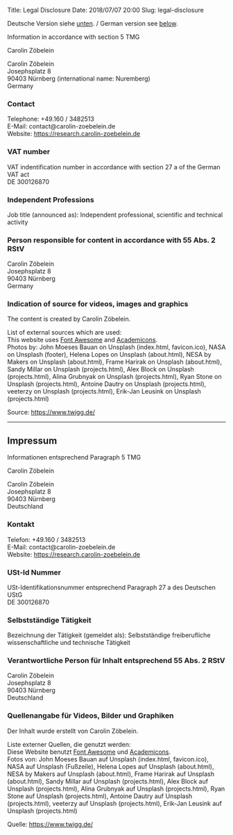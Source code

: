 Title:      	Legal Disclosure
Date:       	2018/07/07 20:00
Slug:           legal-disclosure

<span id="legaldisclosure"></span>
<p> Deutsche Version siehe <a href="/legal-disclosure.html#impressum">unten</a>. / German version see <a href="/legal-disclosure.html#impressum">below</a>.</p>

<p>Information in accordance with section 5 TMG</p> 

<p>Carolin Zöbelein</p>  

<p>Carolin Zöbelein<br />  
Josephsplatz 8<br />  
90403 Nürnberg (international name: Nuremberg)<br />  
Germany</p>  

<h3>Contact</h3>
<p>Telephone: +49.160 / 3482513<br />  
E-Mail: contact@carolin-zoebelein.de<br />  
Website: <a href="https://research.carolin-zoebelein.de">https://research.carolin-zoebelein.de</a></p>

<h3>VAT number</h3>
<p>VAT indentification number in accordance with section 27 a of the German VAT act<br />  
DE 300126870</p>  

<h3>Independent Professions</h3>
<p>Job title (announced as): Independent professional, scientific and technical activity</p>  

<h3>Person responsible for content in accordance with 55 Abs. 2 RStV</h3>
<p>Carolin Zöbelein<br />  
Josephsplatz 8<br />  
90403 Nürnberg<br />  
Germany</p>  

<h3>Indication of source for videos, images and graphics</h3>
<p>The content is created by Carolin Zöbelein.</p>  

<p>List of external sources which are used:<br />
This website uses <a href="https://fontawesome.com/" target="_blank">Font Awesome</a> and <a href="https://jpswalsh.github.io/academicons/" target="_blank">Academicons</a>.<br />
Photos by: John Moeses Bauan on Unsplash (index.html, favicon.ico), NASA on Unsplash (footer), Helena Lopes on Unsplash (about.html), NESA by Makers on Unsplash (about.html), Frame Harirak on Unsplash (about.html), Sandy Millar on Unsplash (projects.html), Alex Block on Unsplash (projects.html), Alina Grubnyak on Unsplash (projects.html), Ryan Stone on Unsplash (projects.html), Antoine Dautry on Unsplash (projects.html), veeterzy on Unsplash (projects.html), Erik-Jan Leusink on Unsplash (projects.html)
</p>  
<p>Source: <a href="https://www.twigg.de/" target="_blank">https://www.twigg.de/</a></p>

<hr>
<span id="impressum"></span>
<h2>Impressum</h2>
<p>Informationen entsprechend Paragraph 5 TMG</p>

<p>Carolin Zöbelein</p>

<p>Carolin Zöbelein<br />
Josephsplatz 8<br />
90403 Nürnberg<br />
Deutschland</p>

<h3>Kontakt</h3>
<p>Telefon: +49.160 / 3482513<br />  
E-Mail: contact@carolin-zoebelein.de<br />  
Website: <a href="https://research.carolin-zoebelein.de">https://research.carolin-zoebelein.de</a></p>

<h3>USt-Id Nummer</h3>
<p>USt-Identifikationsnummer entsprechend Paragraph 27 a des Deutschen UStG<br />
DE 300126870</p>

<h3>Selbstständige Tätigkeit</h3>
<p>Bezeichnung der Tätigkeit (gemeldet als): Selbstständige freiberufliche wissenschaftliche und technische Tätigkeit</p>

<h3>Verantwortliche Person für Inhalt entsprechend 55 Abs. 2 RStV</h3>
<p>Carolin Zöbelein<br />
Josephsplatz 8<br />
90403 Nürnberg<br />
Deutschland</p>

<h3>Quellenangabe für Videos, Bilder und Graphiken</h3>
<p>Der Inhalt wurde erstellt von Carolin Zöbelein.</p>

<p>Liste externer Quellen, die genutzt werden:<br />
Diese Website benutzt <a href="https://fontawesome.com/" target="_blank">Font Awesome</a> und <a href="https://jpswalsh.github.io/academicons/" target="_blank">
Academicons</a>.<br />
Fotos von: John Moeses Bauan auf Unsplash (index.html, favicon.ico), NASA auf Unsplash (Fußzeile), Helena Lopes auf Unsplash (about.html), NESA by Makers auf Unsplash (about.html), Frame Harirak auf Unsplash (about.html), Sandy Millar auf Unsplash (projects.html), Alex Block auf Unsplash (projects.html), Alina Grubnyak auf Unsplash (projects.html), Ryan Stone auf Unsplash (projects.html), Antoine Dautry auf Unsplash (projects.html), veeterzy auf Unsplash (projects.html), Erik-Jan Leusink auf Unsplash (projects.html)
</p>

<p>Quelle: <a href="https://www.twigg.de/" target="_blank">https://www.twigg.de/</a></p>
